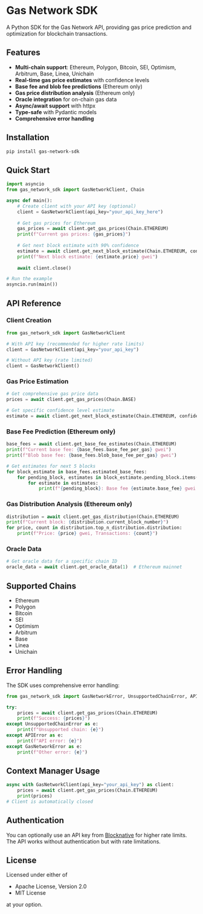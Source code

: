 # Gas Network SDK

A Python SDK for the Gas Network API, providing gas price prediction and optimization for blockchain transactions.

## Features

- **Multi-chain support**: Ethereum, Polygon, Bitcoin, SEI, Optimism, Arbitrum, Base, Linea, Unichain
- **Real-time gas price estimates** with confidence levels
- **Base fee and blob fee predictions** (Ethereum only)
- **Gas price distribution analysis** (Ethereum only)
- **Oracle integration** for on-chain gas data
- **Async/await support** with httpx
- **Type-safe** with Pydantic models
- **Comprehensive error handling**

## Installation

```bash
pip install gas-network-sdk
```

## Quick Start

```python
import asyncio
from gas_network_sdk import GasNetworkClient, Chain

async def main():
    # Create client with your API key (optional)
    client = GasNetworkClient(api_key="your_api_key_here")
    
    # Get gas prices for Ethereum
    gas_prices = await client.get_gas_prices(Chain.ETHEREUM)
    print(f"Current gas prices: {gas_prices}")
    
    # Get next block estimate with 90% confidence
    estimate = await client.get_next_block_estimate(Chain.ETHEREUM, confidence_level=90)
    print(f"Next block estimate: {estimate.price} gwei")
    
    await client.close()

# Run the example
asyncio.run(main())
```

## API Reference

### Client Creation

```python
from gas_network_sdk import GasNetworkClient

# With API key (recommended for higher rate limits)
client = GasNetworkClient(api_key="your_api_key")

# Without API key (rate limited)
client = GasNetworkClient()
```

### Gas Price Estimation

```python
# Get comprehensive gas price data
prices = await client.get_gas_prices(Chain.BASE)

# Get specific confidence level estimate
estimate = await client.get_next_block_estimate(Chain.ETHEREUM, confidence_level=95)
```

### Base Fee Prediction (Ethereum only)

```python
base_fees = await client.get_base_fee_estimates(Chain.ETHEREUM)
print(f"Current base fee: {base_fees.base_fee_per_gas} gwei")
print(f"Blob base fee: {base_fees.blob_base_fee_per_gas} gwei")

# Get estimates for next 5 blocks
for block_estimate in base_fees.estimated_base_fees:
    for pending_block, estimates in block_estimate.pending_block.items():
        for estimate in estimates:
            print(f"{pending_block}: Base fee {estimate.base_fee} gwei ({estimate.confidence}% confidence)")
```

### Gas Distribution Analysis (Ethereum only)

```python
distribution = await client.get_gas_distribution(Chain.ETHEREUM)
print(f"Current block: {distribution.current_block_number}")
for price, count in distribution.top_n_distribution.distribution:
    print(f"Price: {price} gwei, Transactions: {count}")
```

### Oracle Data

```python
# Get oracle data for a specific chain ID
oracle_data = await client.get_oracle_data(1)  # Ethereum mainnet
```

## Supported Chains

- Ethereum
- Polygon  
- Bitcoin
- SEI
- Optimism
- Arbitrum
- Base
- Linea
- Unichain

## Error Handling

The SDK uses comprehensive error handling:

```python
from gas_network_sdk import GasNetworkError, UnsupportedChainError, APIError

try:
    prices = await client.get_gas_prices(Chain.ETHEREUM)
    print(f"Success: {prices}")
except UnsupportedChainError as e:
    print(f"Unsupported chain: {e}")
except APIError as e:
    print(f"API error: {e}")
except GasNetworkError as e:
    print(f"Other error: {e}")
```

## Context Manager Usage

```python
async with GasNetworkClient(api_key="your_api_key") as client:
    prices = await client.get_gas_prices(Chain.ETHEREUM)
    print(prices)
# Client is automatically closed
```

## Authentication

You can optionally use an API key from [Blocknative](https://blocknative.com) for higher rate limits. The API works without authentication but with rate limitations.

## License

Licensed under either of

- Apache License, Version 2.0
- MIT License

at your option.